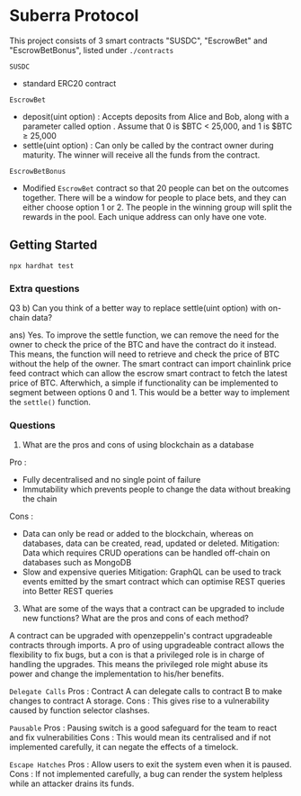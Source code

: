 # Suberra Protocol

This project consists of 3 smart contracts "SUSDC", "EscrowBet" and "EscrowBetBonus", listed under `./contracts`

`SUSDC`

- standard ERC20 contract

`EscrowBet`

- deposit(uint option) : Accepts deposits from Alice and Bob, along with a parameter called option . Assume that 0 is $BTC < 25,000, and 1 is $BTC ≥ 25,000
- settle(uint option) : Can only be called by the contract owner during maturity. The winner will receive all the funds from the contract.

`EscrowBetBonus`

- Modified `EscrowBet` contract so that 20 people can bet on the outcomes together. There will be a window for people to place bets, and they can either choose option 1 or 2. The people in the winning group will split the rewards in the pool. Each unique address can only have one vote.

## Getting Started

```shell
npx hardhat test
```

### Extra questions

Q3 b) Can you think of a better way to replace settle(uint option) with on- chain data?

ans) Yes. To improve the settle function, we can remove the need for the owner to check the price of the BTC and have the contract do it instead. This means, the function will need to retrieve and check the price of BTC without the help of the owner. The smart contract can import chainlink price feed contract which can allow the escrow smart contract to fetch the latest price of BTC. Afterwhich, a simple if functionality can be implemented to segment between options 0 and 1. This would be a better way to implement the `settle()` function.

### Questions

1. What are the pros and cons of using blockchain as a database

Pro :

- Fully decentralised and no single point of failure
- Immutability which prevents people to change the data without breaking the chain

Cons :

- Data can only be read or added to the blockchain, whereas on databases, data can be created, read, updated or deleted.
  Mitigation:
  Data which requires CRUD operations can be handled off-chain on databases such as MongoDB
- Slow and expensive queries
  Mitigation:
  GraphQL can be used to track events emitted by the smart contract which can optimise REST queries into Better REST queries

3. What are some of the ways that a contract can be upgraded to include new functions? What are the pros and cons of each method?

A contract can be upgraded with openzeppelin's contract upgradeable contracts through imports. A pro of using upgradeable contract allows the flexibility to fix bugs, but a con is that a privileged role is in charge of handling the upgrades. This means the privileged role might abuse its power and change the implementation to his/her benefits.

`Delegate Calls`
Pros : Contract A can delegate calls to contract B to make changes to contract A storage.
Cons : This gives rise to a vulnerability caused by function selector clashses.

`Pausable`
Pros : Pausing switch is a good safeguard for the team to react and fix vulnerabilities
Cons : This would mean its centralised and if not implemented carefully, it can negate the effects of a timelock.

`Escape Hatches`
Pros : Allow users to exit the system even when it is paused.
Cons : If not implemented carefully, a bug can render the system helpless while an attacker drains its funds.
